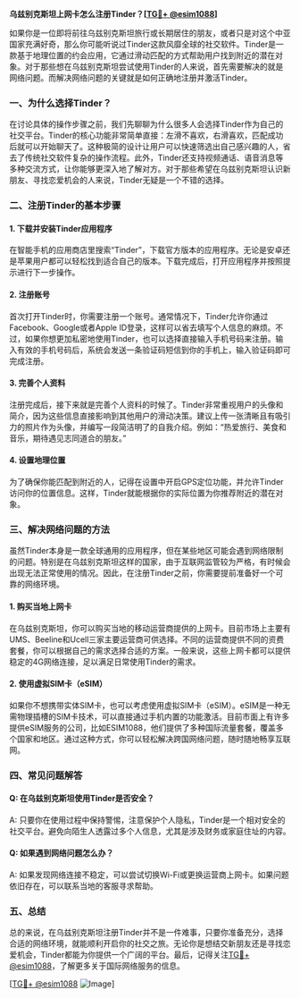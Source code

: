 **乌兹别克斯坦上网卡怎么注册Tinder？[[TG💪+ @esim1088](https://t.me/s/esim1088)]**

如果你是一位即将前往乌兹别克斯坦旅行或长期居住的朋友，或者只是对这个中亚国家充满好奇，那么你可能听说过Tinder这款风靡全球的社交软件。Tinder是一款基于地理位置的约会应用，它通过滑动匹配的方式帮助用户找到附近的潜在对象。对于那些想在乌兹别克斯坦尝试使用Tinder的人来说，首先需要解决的就是网络问题。而解决网络问题的关键就是如何正确地注册并激活Tinder。

### 一、为什么选择Tinder？

在讨论具体的操作步骤之前，我们先聊聊为什么很多人会选择Tinder作为自己的社交平台。Tinder的核心功能非常简单直接：左滑不喜欢，右滑喜欢，匹配成功后就可以开始聊天了。这种极简的设计让用户可以快速筛选出自己感兴趣的人，省去了传统社交软件复杂的操作流程。此外，Tinder还支持视频通话、语音消息等多种交流方式，让你能够更深入地了解对方。对于那些希望在乌兹别克斯坦认识新朋友、寻找恋爱机会的人来说，Tinder无疑是一个不错的选择。

### 二、注册Tinder的基本步骤

#### 1. 下载并安装Tinder应用程序
在智能手机的应用商店里搜索“Tinder”，下载官方版本的应用程序。无论是安卓还是苹果用户都可以轻松找到适合自己的版本。下载完成后，打开应用程序并按照提示进行下一步操作。

#### 2. 注册账号
首次打开Tinder时，你需要注册一个账号。通常情况下，Tinder允许你通过Facebook、Google或者Apple ID登录，这样可以省去填写个人信息的麻烦。不过，如果你想更加私密地使用Tinder，也可以选择直接输入手机号码来注册。输入有效的手机号码后，系统会发送一条验证码短信到你的手机上，输入验证码即可完成注册。

#### 3. 完善个人资料
注册完成后，接下来就是完善个人资料的时候了。Tinder非常重视用户的头像和简介，因为这些信息直接影响到其他用户的滑动决策。建议上传一张清晰且有吸引力的照片作为头像，并编写一段简洁明了的自我介绍。例如：“热爱旅行、美食和音乐，期待遇见志同道合的朋友。”

#### 4. 设置地理位置
为了确保你能匹配到附近的人，记得在设置中开启GPS定位功能，并允许Tinder访问你的位置信息。这样，Tinder就能根据你的实际位置为你推荐附近的潜在对象。

### 三、解决网络问题的方法

虽然Tinder本身是一款全球通用的应用程序，但在某些地区可能会遇到网络限制的问题。特别是在乌兹别克斯坦这样的国家，由于互联网监管较为严格，有时候会出现无法正常使用的情况。因此，在注册Tinder之前，你需要提前准备好一个可靠的网络环境。

#### 1. 购买当地上网卡
在乌兹别克斯坦，你可以购买当地的移动运营商提供的上网卡。目前市场上主要有UMS、Beeline和Ucell三家主要运营商可供选择。不同的运营商提供不同的资费套餐，你可以根据自己的需求选择合适的方案。一般来说，这些上网卡都可以提供稳定的4G网络连接，足以满足日常使用Tinder的需求。

#### 2. 使用虚拟SIM卡（eSIM）
如果你不想携带实体SIM卡，也可以考虑使用虚拟SIM卡（eSIM）。eSIM是一种无需物理插槽的SIM卡技术，可以直接通过手机内置的功能激活。目前市面上有许多提供eSIM服务的公司，比如ESIM1088，他们提供了多种国际流量套餐，覆盖多个国家和地区。通过这种方式，你可以轻松解决跨国网络问题，随时随地畅享互联网。

### 四、常见问题解答

#### Q: 在乌兹别克斯坦使用Tinder是否安全？
A: 只要你在使用过程中保持警惕，注意保护个人隐私，Tinder是一个相对安全的社交平台。避免向陌生人透露过多个人信息，尤其是涉及财务或家庭住址的内容。

#### Q: 如果遇到网络问题怎么办？
A: 如果发现网络连接不稳定，可以尝试切换Wi-Fi或更换运营商上网卡。如果问题依旧存在，可以联系当地的客服寻求帮助。

### 五、总结

总的来说，在乌兹别克斯坦注册Tinder并不是一件难事，只要你准备充分，选择合适的网络环境，就能顺利开启你的社交之旅。无论你是想结交新朋友还是寻找恋爱机会，Tinder都能为你提供一个广阔的平台。最后，记得关注[TG💪+ @esim1088](https://t.me/s/esim1088)，了解更多关于国际网络服务的信息。

[[TG💪+ @esim1088](https://t.me/s/esim1088) ![Image](https://i.postimg.cc/4NQfJmqS/Snipaste-2025-05-13-00-14-12.png)]